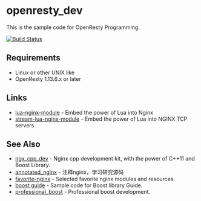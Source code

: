 # openresty_dev
This is the sample code for OpenResty Programming.

[![Build Status](https://travis-ci.org/chronolaw/openresty_dev.svg?branch=master)](https://travis-ci.org/chronolaw/openresty_dev)

## Requirements
* Linux or other UNIX like
* OpenResty 1.13.6.x or later

## Links
* [lua-nginx-module](https://github.com/openresty/lua-nginx-module) - Embed the power of Lua into Nginx
* [stream-lua-nginx-module](https://github.com/openresty/stream-lua-nginx-module) - Embed the power of Lua into NGINX TCP servers

## See Also
* [ngx_cpp_dev](https://github.com/chronolaw/ngx_cpp_dev) - Nginx cpp development kit, with the power of C++11 and Boost Library.
* [annotated_nginx](https://github.com/chronolaw/annotated_nginx) - 注释nginx，学习研究源码
* [favorite-nginx](https://github.com/chronolaw/favorite-nginx) - Selected favorite nginx modules and resources.
* [boost guide](https://github.com/chronolaw/boost_guide.git) - Sample code for Boost library Guide.
* [professional_boost](https://github.com/chronolaw/professional_boost.git) - Professional boost development.
